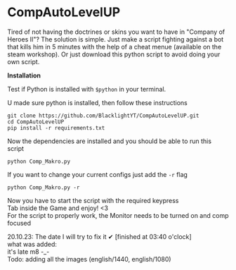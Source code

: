 # CompAutoLevelUP
Tired of not having the doctrines or skins you want to have in "Company of Heroes II"? The solution is simple. Just make a script fighting against a bot that kills him in 5 minutes with the help of a cheat menue (available on the steam workshop). Or just download this python script to avoid doing your own script.

**Installation**

Test if Python is installed with ```$python``` in your terminal.

U made sure python is installed, then follow these instructions
```
git clone https://github.com/BlacklightYT/CompAutoLevelUP.git
cd CompAutoLevelUP
pip install -r requirements.txt

```
Now the dependencies are installed and you should be able to run this script
```
python Comp_Makro.py
```
If you want to change your current configs just add the ```-r``` flag
```
python Comp_Makro.py -r
```
Now you have to start the script with the required keypress  
Tab inside the Game and enjoy! <3  
For the script to properly work, the Monitor needs to be turned on and comp focused  

20.10.23: The date I will try to fix it ✔ [finished at 03:40 o'clock]  
what was added:  
it's late m8 -_-  
Todo: adding all the images (english/1440, english/1080)  
